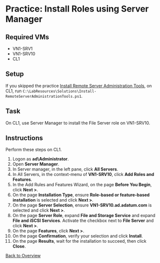 # Practice: Install Roles using Server Manager

## Required VMs

* VN1-SRV1
* VN1-SRV10
* CL1

## Setup

If you skipped the practice [Install Remote Server Administration Tools](Install-Remote-Server-Administration-Tools.md), on CL1, run ````C:\LabResources\Solutions\Install-RemoteServerAdministrationTools.ps1````.

## Task

On CL1, use Server Manager to install the File Server role on VN1-SRV10.

## Instructions

Perform these steps on CL1.

1. Logon as **ad\Administrator**.
1. Open **Server Manager**.
1. In Server manager, in the left pane, click **All Servers**.
1. In All Servers, in the context-menu of **VN1-SRV10**, click **Add Roles and Features**.
1. In the Add Rules and Features Wizard, on the page **Before You Begin**, click **Next >**.
1. On the page **Installation Type**, ensure **Role-based or feature-based installation** is selected and click **Next >**.
1. On the page **Server Selection**, ensure **VN1-SRV10.ad.adatum.com** is selected and click **Next >**.
1. On the page **Server Role**, expand **File and Storage Service** and expand **File and iSCSI Services**. Activate the checkbox next to **File Server** and click **Next >**.
1. On the page **Features**, click **Next >**.
1. On the page **Confirmation**, verify your selection and click **Install**.
1. On the page **Results**, wait for the installation to succeed, then click **Close**.

[Back to Overview](../WinGLA.md)